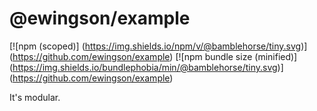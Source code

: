 # @ewingson/example

[![npm (scoped)]
(https://img.shields.io/npm/v/@bamblehorse/tiny.svg)]
(https://github.com/ewingson/example)
[![npm bundle size (minified)]
(https://img.shields.io/bundlephobia/min/@bamblehorse/tiny.svg)]
(https://github.com/ewingson/example)

It's modular.

